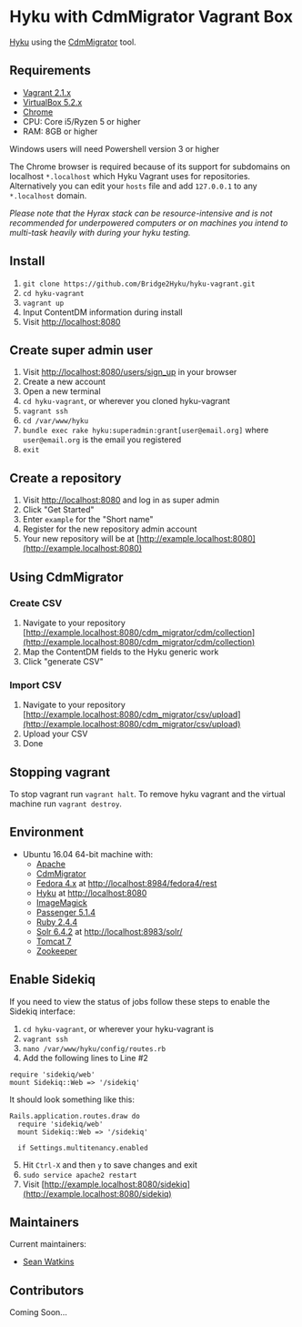 # Hyku with CdmMigrator Vagrant Box
[Hyku](https://github.com/samvera-labs/hyku) using the [CdmMigrator](https://github.com/UVicLibrary/cdm_migrator) tool.

## Requirements

* [Vagrant 2.1.x](https://www.vagrantup.com/)
* [VirtualBox 5.2.x](https://www.virtualbox.org/)
* [Chrome](https://www.google.com/chrome/)
* CPU: Core i5/Ryzen 5 or higher
* RAM: 8GB or higher

Windows users will need Powershell version 3 or higher

The Chrome browser is required because of its support for subdomains on localhost `*.localhost` which Hyku Vagrant uses for repositories. Alternatively you can edit your `hosts` file and add  `127.0.0.1` to any `*.localhost` domain.

*Please note that the Hyrax stack can be resource-intensive and is not recommended for underpowered computers or on machines you intend to multi-task heavily with during your hyku testing.* 

## Install

1. `git clone https://github.com/Bridge2Hyku/hyku-vagrant.git`
2. `cd hyku-vagrant`
3. `vagrant up`
4. Input ContentDM information during install
5. Visit [http://localhost:8080](http://localhost:8080)

## Create super admin user

1. Visit [http://localhost:8080/users/sign_up](http://localhost:8080/users/sign_up) in your browser
2. Create a new account
3. Open a new terminal
4. `cd hyku-vagrant`, or wherever you cloned hyku-vagrant
5. `vagrant ssh`
6. `cd /var/www/hyku`
7. `bundle exec rake hyku:superadmin:grant[user@email.org]` where `user@email.org` is the email you registered
8. `exit`

## Create a repository

1. Visit [http://localhost:8080](http://localhost:8080) and log in as super admin
2. Click "Get Started"
3. Enter `example` for the "Short name"
4. Register for the new repository admin account
5. Your new repository will be at [http://example.localhost:8080](http://example.localhost:8080)

## Using CdmMigrator

### Create CSV

1. Navigate to your repository [http://example.localhost:8080/cdm_migrator/cdm/collection](http://example.localhost:8080/cdm_migrator/cdm/collection)
2. Map the ContentDM fields to the Hyku generic work
3. Click "generate CSV"

### Import CSV

1. Navigate to your repository [http://example.localhost:8080/cdm_migrator/csv/upload](http://example.localhost:8080/cdm_migrator/csv/upload)
2. Upload your CSV
3. Done

## Stopping vagrant

To stop vagrant run `vagrant halt`. To remove hyku vagrant and the virtual machine run `vagrant destroy`.

## Environment

* Ubuntu 16.04 64-bit machine with:
  * [Apache](https://httpd.apache.org/)
  * [CdmMigrator](https://github.com/Bridge2Hyku/cdm_migrator)
  * [Fedora 4.x](http://fedora.info/about) at [http://localhost:8984/fedora4/rest](http://localhost:8984/fedora4/rest)
  * [Hyku](https://github.com/samvera-labs/hyku) at
  [http://localhost:8080](http://localhost:8080)
  * [ImageMagick](https://www.imagemagick.org/script/index.php)
  * [Passenger 5.1.4](https://www.phusionpassenger.com/)
  * [Ruby 2.4.4](https://www.ruby-lang.org/)
  * [Solr 6.4.2](http://lucene.apache.org/solr/) at [http://localhost:8983/solr/](http://localhost:8983/solr/)
  * [Tomcat 7](http://tomcat.apache.org)
  * [Zookeeper](https://zookeeper.apache.org/)

## Enable Sidekiq

If you need to view the status of jobs follow these steps to enable the Sidekiq interface:

1. `cd hyku-vagrant`, or wherever your hyku-vagrant is
2. `vagrant ssh`
3. `nano /var/www/hyku/config/routes.rb`
4. Add the following lines to Line #2
```
require 'sidekiq/web'
mount Sidekiq::Web => '/sidekiq'
```
It should look something like this:
```
Rails.application.routes.draw do
  require 'sidekiq/web'
  mount Sidekiq::Web => '/sidekiq'
 
  if Settings.multitenancy.enabled
```
5. Hit `Ctrl-X` and then `y` to save changes and exit
6. `sudo service apache2 restart`
7. Visit [http://example.localhost:8080/sidekiq](http://example.localhost:8080/sidekiq)

## Maintainers

Current maintainers:

* [Sean Watkins](https://github.com/seanlw)

## Contributors

Coming Soon...
